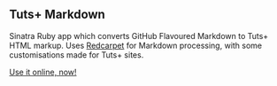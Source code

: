 ## Tuts+ Markdown

Sinatra Ruby app which converts GitHub Flavoured Markdown to Tuts+ HTML markup. Uses [Redcarpet](https://github.com/tanoku/redcarpet) for Markdown processing, with some customisations made for Tuts+ sites.

[Use it online, now!](http://blooming-stone-4663.herokuapp.com/)